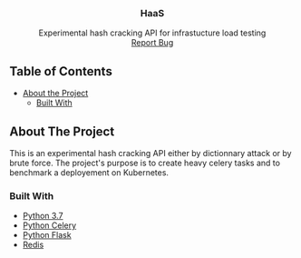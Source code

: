 <br />
<p align="center">

  <h3 align="center">HaaS</h3>

  <p align="center">
    Experimental hash cracking API for infrastucture load testing
    <br />
    <a href="https://github.com/quaxsze/Haas/issues">Report Bug</a>
  </p>
</p>


<!-- TABLE OF CONTENTS -->
## Table of Contents

* [About the Project](#about-the-project)
  * [Built With](#built-with)


<!-- ABOUT THE PROJECT -->
## About The Project

This is an experimental hash cracking API either by dictionnary attack or by brute force.
The project's purpose is to create heavy celery tasks and to benchmark a deployement on Kubernetes.


### Built With

* [Python 3.7](https://www.python.org/downloads/release/python-370/)
* [Python Celery](http://www.celeryproject.org/)
* [Python Flask](https://flask.palletsprojects.com)
* [Redis](https://redis.io/)